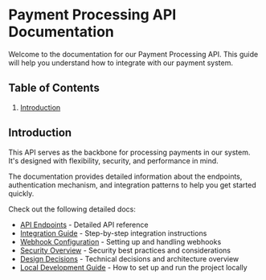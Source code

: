 # Payment Processing API Documentation

Welcome to the documentation for our Payment Processing API. This guide will help you understand how to integrate with our payment system.

## Table of Contents

1. [Introduction](#introduction)

## Introduction

This API serves as the backbone for processing payments in our system. It's designed with flexibility, security, and performance in mind.

The documentation provides detailed information about the endpoints, authentication mechanism, and integration patterns to help you get started quickly.

Check out the following detailed docs:

- [API Endpoints](./api-endpoints.md) - Detailed API reference
- [Integration Guide](./integration-guide.md) - Step-by-step integration instructions
- [Webhook Configuration](./webhook-config.md) - Setting up and handling webhooks
- [Security Overview](./security-overview.md) - Security best practices and considerations
- [Design Decisions](./design-decisions.md) - Technical decisions and architecture overview
- [Local Development Guide](./local-development-guide.md) - How to set up and run the project locally
